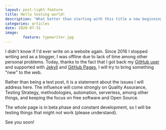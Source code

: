 ```yaml
---
layout: post-light-feature
title: Hello testing world!
description: "What better than starting with this title a new beginning for a blog with testing content!"
categories: articles
date: 2020-07-31
image: 
        feature: typewriter.jpg
---
```

I didn't know if I'd ever write on a website again. Since 2016 I stopped writing and as a blogger, I was offline due to lack of time among other personal problems. Today, thanks to the fact that I got back my [GitHub user](https://github.com/lourcastillo) and supported with [Jekyll](https://jekyllrb.com/docs/community/) and [GitHub Pages](https://pages.github.com/), I will try to bring something "new" to the web.

Rather than being a test post, it is a statement about the issues I will address here. The influence will come strongly on Quality Assurance, Testing Strategy, methodologies, automation, serverless, among other things, and keeping the focus on free software and Open Source.

The whole page is in beta phase and constant development, so I will be testing things that might not work (please understand).

See you soon!
